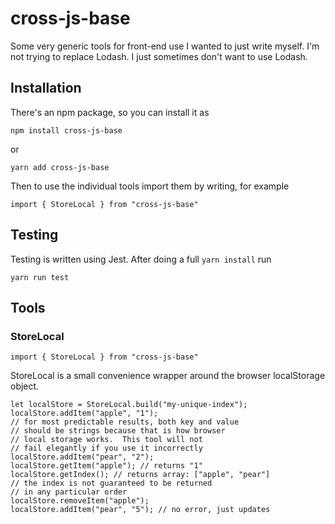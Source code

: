 # cross-js-base

Some very generic tools for front-end use I wanted to just write myself.
I'm not trying to replace Lodash.  I just sometimes don't want to use 
Lodash.

## Installation

There's an npm package, so you can install it as

```npm install cross-js-base```

or 

```yarn add cross-js-base```

Then to use the individual tools import them by writing, for 
example

```import { StoreLocal } from "cross-js-base"```

## Testing

Testing is written using Jest.  After doing a full ``yarn install`` run

```yarn run test```

## Tools

### StoreLocal

```import { StoreLocal } from "cross-js-base"```

StoreLocal is a small convenience wrapper around the browser
localStorage object.

```
let localStore = StoreLocal.build("my-unique-index");
localStore.addItem("apple", "1");
// for most predictable results, both key and value
// should be strings because that is how browser
// local storage works.  This tool will not 
// fail elegantly if you use it incorrectly
localStore.addItem("pear", "2");
localStore.getItem("apple"); // returns "1"
localStore.getIndex(); // returns array: ["apple", "pear"]
// the index is not guaranteed to be returned
// in any particular order
localStore.removeItem("apple");
localStore.addItem("pear", "5"); // no error, just updates

```


